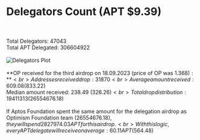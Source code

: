 # Delegators Count (APT $9.39)<br><br>
Total Delegators: 47043<br>
Total APT Delegated: 306604922<br><br>
![Delegators Plot](delegators.png)<br><br>
**OP received for the third airdrop on 18.09.2023 (price of OP was $1.368):**<br>
Addresses received drop: 31870<br>
Average amount received: 609.08 ($833.22)<br>
Median amount received: 238.49 ($326.26)<br>
Total drop distribution: 19411313 ($26554676.18)<br><br>
If Aptos Foundation spent the same amount for the delegation airdrop as Optimism Foundation team ($26554676.18),they will spend 2827974.03 APT for this airdrop.<br>
With this logic, every APT delegate will receive on average: 60.11 APT ($564.48)<br>
